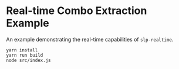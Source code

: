 # Real-time Combo Extraction Example

An example demonstrating the real-time capabilities of `slp-realtime`.

```
yarn install
yarn run build
node src/index.js
```
